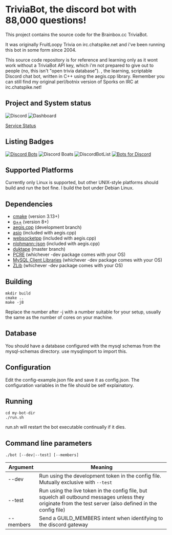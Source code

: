 # TriviaBot, the discord bot with 88,000 questions!
This project contains the source code for the Brainbox.cc TriviaBot.

It was originally FruitLoopy Trivia on irc.chatspike.net and i've been running this bot in some form since 2004.


This source code repository is for reference and learning only as it wont work without a TriviaBot API key, which i'm not prepared to give out to people (no, this isn't "open trivia database").
, the learning, scriptable Discord chat bot, written in C++ using the aegis.cpp library.
Remember you can still find my original perl/botnix version of Sporks on IRC at irc.chatspike.net!

## Project and System status

![Discord](https://img.shields.io/discord/537746810471448576?label=discord) ![Dashboard](https://img.shields.io/website?down_color=red&label=dashboard&url=https%3A%2F%2Ftriviabot.co.uk)

[Service Status](https://status.triviabot.co.uk)

## Listing Badges

[![Discord Bots](https://top.gg/api/widget/715906723982082139.svg)](https://top.gg/bot/715906723982082139)
![Discord Boats](https://discord.boats/api/widget/715906723982082139) 
![DiscordBotList](https://discordbotlist.com/bots/715906723982082139/widget) [![Bots for Discord](https://botsfordiscord.com/api/bot/715906723982082139/widget)](https://botsfordiscord.com/bots/715906723982082139)

## Supported Platforms

Currently only Linux is supported, but other UNIX-style platforms should build and run the bot fine. I build the bot under Debian Linux.

## Dependencies

* [cmake](https://cmake.org/) (version 3.13+)
* [g++](https://gcc.gnu.org) (version 8+)
* [aegis.cpp](https://github.com/zeroxs/aegis.cpp) (development branch)
* [asio](https://think-async.com/Asio/) (included with aegis.cpp)
* [websocketpp](https://github.com/zaphoyd/websocketpp) (included with aegis.cpp)
* [nlohmann::json](https://github.com/nlohmann/json) (included with aegis.cpp)
* [duktape](https://github.com/svaarala/duktape) (master branch)
* [PCRE](https://www.pcre.org/) (whichever -dev package comes with your OS)
* [MySQL Client Libraries](https://dev.mysql.com/downloads/c-api/) (whichever -dev package comes with your OS)
* [ZLib](https://www.zlib.net/) (whichever -dev package comes with your OS)
 
## Building

    mkdir build
    cmake ..
    make -j8
    
Replace the number after -j with a number suitable for your setup, usually the same as the number of cores on your machine.

## Database

You should have a database configured with the mysql schemas from the mysql-schemas directory. use mysqlimport to import this.

## Configuration

Edit the config-example.json file and save it as config.json. The configuration variables in the file should be self explainatory.

## Running

    cd my-bot-dir
    ./run.sh

run.sh will restart the bot executable continually if it dies. 

## Command line parameters

    ./bot [--dev|--test] [--members]

| Argument        | Meaning                                                |
| --------------- |------------------------------------------------------- |
| --dev           | Run using the development token in the config file. Mutually exclusive with ``--test``     |
| --test          | Run using the live token in the config file, but squelch all outbound messages unless they originate from the test server (also defined in the config file)  |
| --members       | Send a GUILD_MEMBERS intent when identifying to the discord gateway |
